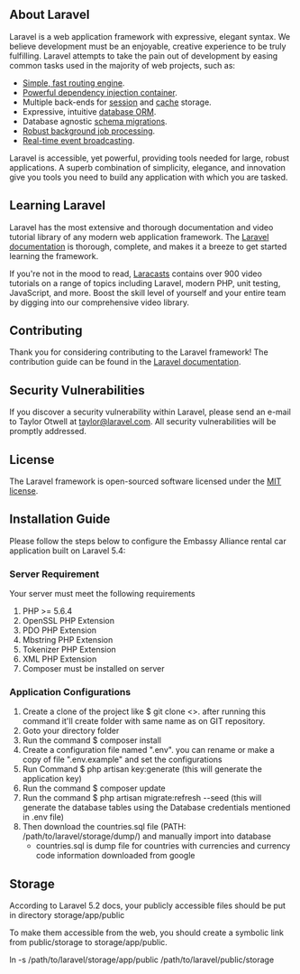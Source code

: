 ## About Laravel

Laravel is a web application framework with expressive, elegant syntax. We believe development must be an enjoyable, creative experience to be truly fulfilling. Laravel attempts to take the pain out of development by easing common tasks used in the majority of web projects, such as:

- [Simple, fast routing engine](https://laravel.com/docs/routing).
- [Powerful dependency injection container](https://laravel.com/docs/container).
- Multiple back-ends for [session](https://laravel.com/docs/session) and [cache](https://laravel.com/docs/cache) storage.
- Expressive, intuitive [database ORM](https://laravel.com/docs/eloquent).
- Database agnostic [schema migrations](https://laravel.com/docs/migrations).
- [Robust background job processing](https://laravel.com/docs/queues).
- [Real-time event broadcasting](https://laravel.com/docs/broadcasting).

Laravel is accessible, yet powerful, providing tools needed for large, robust applications. A superb combination of simplicity, elegance, and innovation give you tools you need to build any application with which you are tasked.

## Learning Laravel

Laravel has the most extensive and thorough documentation and video tutorial library of any modern web application framework. The [Laravel documentation](https://laravel.com/docs) is thorough, complete, and makes it a breeze to get started learning the framework.

If you're not in the mood to read, [Laracasts](https://laracasts.com) contains over 900 video tutorials on a range of topics including Laravel, modern PHP, unit testing, JavaScript, and more. Boost the skill level of yourself and your entire team by digging into our comprehensive video library.

## Contributing

Thank you for considering contributing to the Laravel framework! The contribution guide can be found in the [Laravel documentation](http://laravel.com/docs/contributions).

## Security Vulnerabilities

If you discover a security vulnerability within Laravel, please send an e-mail to Taylor Otwell at taylor@laravel.com. All security vulnerabilities will be promptly addressed.

## License

The Laravel framework is open-sourced software licensed under the [MIT license](http://opensource.org/licenses/MIT).

## Installation Guide

Please follow the steps below to configure the Embassy Alliance rental car application built on Laravel 5.4:
### Server Requirement
Your server must meet the following requirements

1. PHP >= 5.6.4
2. OpenSSL PHP Extension
3. PDO PHP Extension
4. Mbstring PHP Extension
5. Tokenizer PHP Extension
6. XML PHP Extension
7. Composer must be installed on server

### Application Configurations
1. Create a clone of the project like $ git clone <<COMMAND CODE GENERATED BY BITBUCKET>>. after running this command it'll create folder with same name as on GIT repository.
2. Goto your directory folder
3. Run the command $ composer install
4. Create a configuration file named ".env". you can rename or make a copy of file ".env.example" and set the configurations
5. Run Command $ php artisan key:generate (this will generate the application key)
6. Run the command $ composer update
7. Run the command $ php artisan migrate:refresh --seed (this will generate the database tables using the Database credentials mentioned in .env file)
8. Then download the countries.sql file (PATH: /path/to/laravel/storage/dump/) and manually import into database
    * countries.sql is dump file for countries with currencies and currency code information downloaded from google

## Storage
 
 According to Laravel 5.2 docs, your publicly accessible files should be put in directory storage/app/public
 
 To make them accessible from the web, you should create a symbolic link from public/storage to storage/app/public.
 
 ln -s /path/to/laravel/storage/app/public /path/to/laravel/public/storage